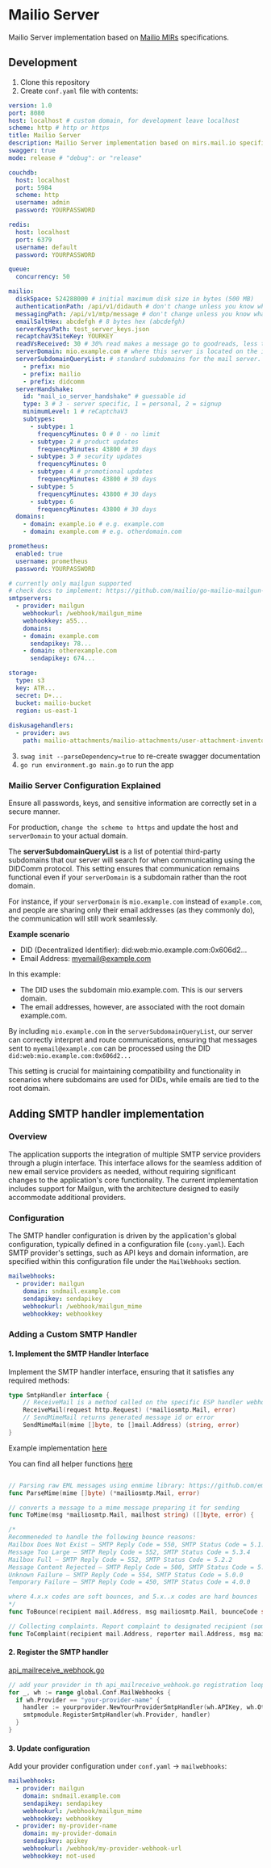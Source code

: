 # Mailio Server

Mailio Server implementation based on [Mailio MIRs](https://mirs.mail.io) specifications. 

## Development

1. Clone this repository
2. Create `conf.yaml` file with contents:

```yml
version: 1.0
port: 8080
host: localhost # custom domain, for development leave localhost
scheme: http # http or https
title: Mailio Server
description: Mailio Server implementation based on mirs.mail.io specification
swagger: true
mode: release # "debug": or "release"

couchdb:
  host: localhost
  port: 5984
  scheme: http
  username: admin
  password: YOURPASSWORD

redis:
  host: localhost
  port: 6379
  username: default
  password: YOURPASSWORD

queue:
  concurrency: 50

mailio:
  diskSpace: 524288000 # initial maximum disk size in bytes (500 MB)
  authenticationPath: /api/v1/didauth # don't change unless you know what you're doing
  messagingPath: /api/v1/mtp/message # don't change unless you know what you're doing
  emailSaltHex: abcdefgh # 8 bytes hex (abcdefgh)
  serverKeysPath: test_server_keys.json
  recaptchaV3SiteKey: YOURKEY
  readVsReceived: 30 # 30% read makes a message go to goodreads, less to other
  serverDomain: mio.example.com # where this server is located on the internet
  serverSubdomainQueryList: # standard subdomains for the mail server. e.g. mio.example.com, mailio.example.com, ...
    - prefix: mio
    - prefix: mailio
    - prefix: didcomm
  serverHandshake:
    id: "mail_io_server_handshake" # guessable id
    type: 3 # 3 - server specific, 1 = personal, 2 = signup
    minimumLevel: 1 # reCaptchaV3
    subtypes:
      - subtype: 1
        frequencyMinutes: 0 # 0 - no limit
      - subtype: 2 # product updates
        frequencyMinutes: 43800 # 30 days
      - subtype: 3 # security updates
        frequencyMinutes: 0
      - subtype: 4 # promotional updates
        frequencyMinutes: 43800 # 30 days
      - subtype: 5
        frequencyMinutes: 43800 # 30 days
      - subtype: 6
        frequencyMinutes: 43800 # 30 days
  domains:
    - domain: example.io # e.g. example.com
    - domain: example.com # e.g. otherdomain.com

prometheus:
  enabled: true
  username: prometheus
  password: YOURPASSWORD

# currently only mailgun supported
# check docs to implement: https://github.com/mailio/go-mailio-mailgun-smtp-handler
smtpservers:
  - provider: mailgun
    webhookurl: /webhook/mailgun_mime
    webhookkey: a55...
    domains:
    - domain: example.com
      sendapikey: 78...
    - domain: otherexample.com
      sendapikey: 674...

storage:
  type: s3
  key: ATR...
  secret: D+...
  bucket: mailio-bucket
  region: us-east-1
  
diskusagehandlers:
  - provider: aws
    path: mailio-attachments/mailio-attachments/user-attachment-inventory

```
3. `swag init --parseDependency=true` to re-create swagger documentation
4. `go run environment.go main.go` to run the app


### Mailio Server Configuration Explained

Ensure all passwords, keys, and sensitive information are correctly set in a secure manner.

For production, `change the scheme to https` and update the host and `serverDomain` to your actual domain.

The **serverSubdomainQueryList** is a list of potential third-party subdomains that our server will search for when communicating using the DIDComm protocol. This setting ensures that communication remains functional even if your `serverDomain` is a subdomain rather than the root domain.

For instance, if your `serverDomain` is `mio.example.com` instead of `example.com`, and people are sharing only their email addresses (as they commonly do), the communication will still work seamlessly.

**Example scenario**

- DID (Decentralized Identifier): did:web:mio.example.com:0x606d2...
- Email Address: myemail@example.com

In this example:

- The DID uses the subdomain mio.example.com. This is our servers domain.
- The email addresses, however, are associated with the root domain example.com.

By including `mio.example.com` in the `serverSubdomainQueryList`, our server can correctly interpret and route communications, ensuring that messages sent to `myemail@example.com` can be processed using the DID `did:web:mio.example.com:0x606d2...`

This setting is crucial for maintaining compatibility and functionality in scenarios where subdomains are used for DIDs, while emails are tied to the root domain.

## Adding SMTP handler implementation

### Overview

The application supports the integration of multiple SMTP service providers through a plugin interface. This interface allows for the seamless addition of new email service providers as needed, without requiring significant changes to the application's core functionality. The current implementation includes support for Mailgun, with the architecture designed to easily accommodate additional providers.

### Configuration

The SMTP handler configuration is driven by the application's global configuration, typically defined in a configuration file (`cony.yaml`). Each SMTP provider's settings, such as API keys and domain information, are specified within this configuration file under the `MailWebhooks` section.

```yml
mailwebhooks:
  - provider: mailgun
    domain: sndmail.example.com
    sendapikey: sendapikey
    webhookurl: /webhook/mailgun_mime
    webhookkey: webhookkey
```

### Adding a Custom SMTP Handler

#### 1. Implement the SMTP Handler Interface

Implement the SMTP handler interface, ensuring that it satisfies any required methods:

```go
type SmtpHandler interface {
	// ReceiveMail is a method called on the specific ESP handler webhook implementation
	ReceiveMail(request http.Request) (*mailiosmtp.Mail, error)
	// SendMimeMail returns generated message id or error
	SendMimeMail(mime []byte, to []mail.Address) (string, error)
}
```

Example implementation [here](https://github.com/mailio/go-mailio-mailgun-smtp-handler)

You can find all helper functions [here](https://github.com/mailio/go-mailio-server/blob/main/email/smtp/mailio_smtp.go)

```go

// Parsing raw EML messages using enmime library: https://github.com/emime
func ParseMime(mime []byte) (*mailiosmtp.Mail, error)

// converts a message to a mime message preparing it for sending
func ToMime(msg *mailiosmtp.Mail, mailhost string) ([]byte, error) {

/*
Recommeneded to handle the following bounce reasons:
Mailbox Does Not Exist — SMTP Reply Code = 550, SMTP Status Code = 5.1.1
Message Too Large — SMTP Reply Code = 552, SMTP Status Code = 5.3.4
Mailbox Full — SMTP Reply Code = 552, SMTP Status Code = 5.2.2
Message Content Rejected — SMTP Reply Code = 500, SMTP Status Code = 5.6.1
Unknown Failure — SMTP Reply Code = 554, SMTP Status Code = 5.0.0
Temporary Failure — SMTP Reply Code = 450, SMTP Status Code = 4.0.0

where 4.x.x codes are soft bounces, and 5.x..x codes are hard bounces
*/
func ToBounce(recipient mail.Address, msg mailiosmtp.Mail, bounceCode string, bounceReason string, mailhost string) ([]byte, error)

// Collecting complaints. Report complaint to designated recipient (something like complaints@mail.io).
func ToComplaint(recipient mail.Address, reporter mail.Address, msg mailiosmtp.Mail, complaintReason string, mailhost string) ([]byte, error)
```

#### 2. Register the SMTP handler

[api_mailreceive_webhook.go](https://github.com/mailio/go-mailio-server/blob/main/api/api_mailreceive_webhook.go#L19)
```go
// add your provider in th api_mailreceive_webhook.go registration loop. Example:
for _, wh := range global.Conf.MailWebhooks {
  if wh.Provider == "your-provider-name" {
    handler := yourprovider.NewYourProviderSmtpHandler(wh.APIKey, wh.OtherConfig)
    smtpmodule.RegisterSmtpHandler(wh.Provider, handler)
  }
}
```

#### 3. Update configuration

Add your provider configuration under `conf.yaml` -> `mailwebhooks`:

```yml
mailwebhooks:
  - provider: mailgun
    domain: sndmail.example.com
    sendapikey: sendapikey
    webhookurl: /webhook/mailgun_mime
    webhookkey: webhookkey
  - provider: my-provider-name
    domain: my-provider-domain
    sendapikey: apikey
    webhookurl: /webhook/my-provider-webhook-url
    webhookkey: not-used
```
